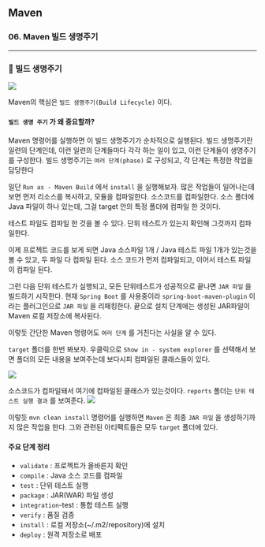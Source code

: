 ## Maven

### 06. Maven 빌드 생명주기

---

### 📌 빌드 생명주기

![](https://velog.velcdn.com/images/bibiboy/post/c5c44546-1e4c-454f-947c-0d2b20234c4f/image.png)

Maven의 핵심은 `빌드 생명주기(Build Lifecycle)` 이다.

#### `빌드 생명 주기` 가 왜 중요할까?

Maven 명령어를 실행하면 이 빌드 생명주기가 순차적으로 실행된다. 빌드 생명주기란 일련의 단계인데, 이런 일련의 단계들마다 각각 하는 일이 있고, 이런 단계들이 생명주기를 구성한다.
빌드 생명주기는 `여러 단계(phase)` 로 구성되고, 각 단계는 특정한 작업을 담당한다

일단 `Run as - Maven Build` 에서 `install` 을 실행해보자.
많은 작업들이 일어나는데 보면 먼저 리소스를 복사하고, 모듈을 컴파일한다.
소스코드를 컴파일한다. 소스 폴더에 Java 파일이 하나 있는데, 그걸 target 안의 특정 폴더에 컴파일 한 것이다.

테스트 파일도 컴파일 한 것을 볼 수 있다. 단위 테스트가 있는지 확인해 그것까지 컴파일한다.

이제 프로젝트 코드를 보게 되면 Java 소스파일 1개 / Java 테스트 파일 1개가 있는것을 볼 수 있고, 두 파일 다 컴파일 된다. 소스 코드가 먼저 컴파일되고, 이어서 테스트 파일이 컴파일 된다.

그런 다음 단위 테스트가 실행되고, 모든 단위테스트가 성공적으로 끝나면 `JAR 파일` 을 빌드하기 시작한다.
현재 `Spring Boot` 를 사용중이라 `spring-boot-maven-plugin` 이라는 플러그인으로 `JAR 파일` 을 리패킹한다.
끝으로 설치 단계에는 생성된 JAR파일이 Maven 로컬 저장소에 복사된다.

이렇듯 간단한 Maven 명령어도 `여러 단계` 를 거친다는 사실을 알 수 있다.

`target` 폴더를 한번 봐보자.
우클릭으로 `Show in - system explorer` 를 선택해서 보면 폴더의 모든 내용을 보여주는데 보다시피 컴파일된 클래스들이 있다.

![](https://velog.velcdn.com/images/bibiboy/post/f23c7a55-6e7b-4075-8fb7-1131d3b425a0/image.png)

소스코드가 컴파일돼서 여기에 컴파일된 클래스가 있는것이다.
`reports` 폴더는 `단위 테스트 실행 결과` 를 보여준다.
![](https://velog.velcdn.com/images/bibiboy/post/f696c954-8e60-4128-a197-c2a9433bb5e9/image.png)

이렇듯 `mvn clean install` 명령어를 실행하면 `Maven` 은 최종 `JAR 파일` 을 생성하기까지 많은 작업을 한다. 그와 관련된 아티팩트들은 모두 `target` 폴더에 있다.

#### 주요 단계 정리

- `validate` : 프로젝트가 올바른지 확인
- `compile` : Java 소스 코드를 컴파일
- `test` : 단위 테스트 실행
- `package` : JAR(WAR) 파일 생성
- `integration`-test : 통합 테스트 실행
- `verify` : 품질 검증
- `install` : 로컬 저장소(~/.m2/repository)에 설치
- `deploy` : 원격 저장소로 배포
